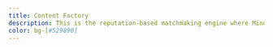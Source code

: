 ```yaml
---
title: Content Factory
description: This is the reputation-based matchmaking engine where Mindplex Community members build their network and control the flow of content in a decentralized and democratic manner.
color: bg-[#529890]
---
```

